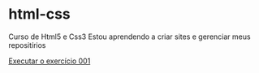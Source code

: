# html-css
 Curso de Html5 e Css3
 Estou aprendendo a criar sites e gerenciar meus repositírios

 <a href="https://emanueldeoliveira.github.io/html-css/Exercícios-M01/ex001/index.html" target: _blank>Executar o exercício 001</a>
